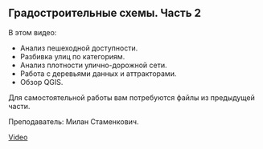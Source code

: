 ## Градостроительные схемы. Часть 2

В этом видео:

- Анализ пешеходной доступности.
- Разбивка улиц по категориям.
- Анализ плотности улично-дорожной сети.
- Работа с деревьями данных и аттракторами.
- Обзор QGIS.

Для самостоятельной работы вам потребуются файлы из предыдущей части.

Преподаватель: Милан Стаменкович.

[Video](https://player.softculture.cc/embed/MGR/MGR_8.3.09_L2-2_It_Isovist_Roads)
